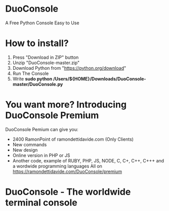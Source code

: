# DuoConsole
A Free Python Console Easy to Use

# How to install? 
1. Press "Download in ZIP" button
2. Unzip "DuoConsole-master.zip" 
3. Download Python from "https://python.org/download" 
4. Run The Console 
5. Write <b>sudo python /Users/${HOME}/Downloads/DuoConsole-master/DuoConsole.py</b> 


# You want more? Introducing DuoConsole Premium 
DuoConsole Pemium can give you: 
- 2400 RamonPoint of ramondettidavide.com (Only Clients) 
- New commands 
- New design 
- Online version in PHP or JS 
- Another code, example of RUBY, PHP, JS, NODE, C, C+, C++, C+++ and a wordwide programming languages 
All on https://ramondettidavide.com/DuoConsole/premium

# DuoConsole - The worldwide terminal console
